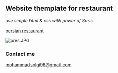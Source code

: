 ## Website themplate for restaurant
_use simple html & css with power of Sass._

[persian restaurant](https://solgideveloper.github.io/Persian-Restaurant/ "Go to Live")

![pres.JPG]({{site.baseurl}}/pres.JPG)

### Contact me

[mohammadsolgi96@gmail.com](mailto:mohammadsolgi96@gmail.com)
